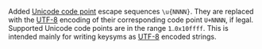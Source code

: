 Added [Unicode code point] escape sequences `\u{NNNN}`. They are replaced with
the [UTF-8] encoding of their corresponding code point `U+NNNN`, if legal.
Supported Unicode code points are in the range `1‥0x10ffff`. This is intended
mainly for writing keysyms as [UTF-8] encoded strings.

[Unicode code point]: https://en.wikipedia.org/wiki/Unicode#Codespace_and_code_points
[UTF-8]: https://en.wikipedia.org/wiki/UTF-8

